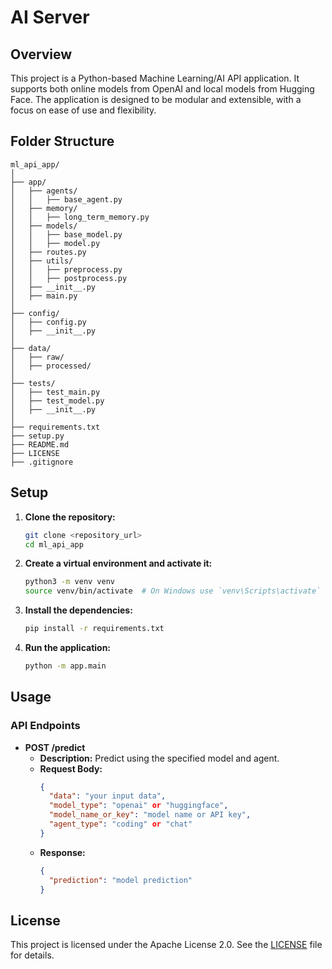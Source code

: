 # AI Server

## Overview

This project is a Python-based Machine Learning/AI API application. It supports both online models from OpenAI and local models from Hugging Face. The application is designed to be modular and extensible, with a focus on ease of use and flexibility.

## Folder Structure

```
ml_api_app/
│
├── app/
│   ├── agents/
│   │   ├── base_agent.py
│   ├── memory/
│   │   ├── long_term_memory.py
│   ├── models/
│   │   ├── base_model.py
│   │   ├── model.py
│   ├── routes.py
│   ├── utils/
│   │   ├── preprocess.py
│   │   ├── postprocess.py
│   ├── __init__.py
│   ├── main.py
│
├── config/
│   ├── config.py
│   ├── __init__.py
│
├── data/
│   ├── raw/
│   ├── processed/
│
├── tests/
│   ├── test_main.py
│   ├── test_model.py
│   ├── __init__.py
│
├── requirements.txt
├── setup.py
├── README.md
├── LICENSE
├── .gitignore
```

## Setup

1. **Clone the repository:**
   ```sh
   git clone <repository_url>
   cd ml_api_app
   ```

2. **Create a virtual environment and activate it:**
   ```sh
   python3 -m venv venv
   source venv/bin/activate  # On Windows use `venv\Scripts\activate`
   ```

3. **Install the dependencies:**
   ```sh
   pip install -r requirements.txt
   ```

4. **Run the application:**
   ```sh
   python -m app.main
   ```

## Usage

### API Endpoints

- **POST /predict**
  - **Description:** Predict using the specified model and agent.
  - **Request Body:**
    ```json
    {
      "data": "your input data",
      "model_type": "openai" or "huggingface",
      "model_name_or_key": "model name or API key",
      "agent_type": "coding" or "chat"
    }
    ```
  - **Response:**
    ```json
    {
      "prediction": "model prediction"
    }
    ```

## License

This project is licensed under the Apache License 2.0. See the [LICENSE](LICENSE) file for details.
